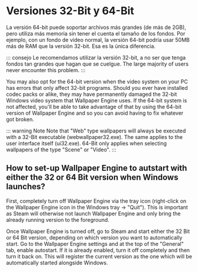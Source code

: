 # Versiones 32-Bit y 64-Bit

La versión 64-bit puede soportar archivos más grandes (de más de 2GB), pero utiliza más memoria sin tener el cuenta el tamaño de los fondos. Por ejemplo, con un fondo de vídeo normal, la versión 64-bit podría usar 50MB más de RAM que la versión 32-bit. Esa es la única diferencia.

::: consejo Le recomendamos utilizar la versión 32-bit, a no ser que tenga fondos tan grandes que hagan que se cuelgue. The large majority of users never encounter this problem. :::

You may also opt for the 64-bit version when the video system on your PC has errors that only affect 32-bit programs. Should you ever have installed codec packs or alike, they may have permanently damaged the 32-bit Windows video system that Wallpaper Engine uses. If the 64-bit system is not affected, you'll be able to take advantage of that by using the 64-bit version of Wallpaper Engine and so you can avoid having to fix whatever got broken.

::: warning Note Note that "Web" type wallpapers will always be executed with a 32-Bit executable (webwallpaper32.exe). The same applies to the user interface itself (ui32.exe). 64-Bit only applies when selecting wallpapers of the type "Scene" or "Video". :::

## How to set-up Wallpaper Engine to autstart with either the 32 or 64 Bit version when Windows launches?

First, completely turn off Wallpaper Engine via the tray icon (right-click on the Wallpaper Engine icon in the Windows tray -> "Quit"). This is important as Steam will otherwise not launch Wallpaper Engine and only bring the already running version to the foreground.

Once Wallpaper Engine is turned off, go to Steam and start either the 32 Bit or 64 Bit version, depending on which version you want to automatically start. Go to the Wallpaper Engine settings and at the top of the "General" tab, enable autostart. If it is already enabled, turn it off completely and then turn it back on. This will register the current version as the one which will be automatically started alongside Windows. 